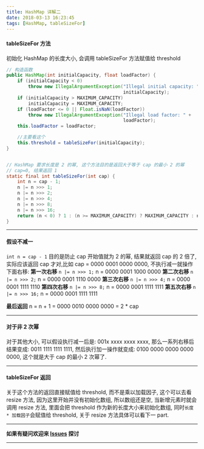 ```yaml
---
title: HashMap 详解二
date: 2018-03-13 16:23:45
tags: [HashMap, tableSizeFor]
---
```


#### tableSizeFor 方法
初始化 HashMap 的长度大小, 会调用 tableSizeFor 方法赋值给 threshold
```java
// 构造函数
public HashMap(int initialCapacity, float loadFactor) {
    if (initialCapacity < 0)
        throw new IllegalArgumentException("Illegal initial capacity: " +
                                           initialCapacity);
    if (initialCapacity > MAXIMUM_CAPACITY)
        initialCapacity = MAXIMUM_CAPACITY;
    if (loadFactor <= 0 || Float.isNaN(loadFactor))
        throw new IllegalArgumentException("Illegal load factor: " +
                                           loadFactor);
    this.loadFactor = loadFactor;

    //主要看这个
    this.threshold = tableSizeFor(initialCapacity);
}


// HashMap 要求长度是 2 的幂, 这个方法目的是返回大于等于 cap 的最小 2 的幂
// cap=0, 结果返回 1
static final int tableSizeFor(int cap) {
    int n = cap - 1;
    n |= n >>> 1;
    n |= n >>> 2;
    n |= n >>> 4;
    n |= n >>> 8;
    n |= n >>> 16;
    return (n < 0) ? 1 : (n >= MAXIMUM_CAPACITY) ? MAXIMUM_CAPACITY : n + 1;
}
```

---
#### 假设不减一
`int n = cap - 1` 目的是防止 cap 开始值就为 2 的幂, 结果就返回 cap 的 2 倍了, 实际应该返回 cap 才对,比如 cap = 0000 0001 0000 0000, 不执行减一就操作下面右移:
**第一次右移**
`n |= n >>> 1;`
n = 0000 0001 1000 0000
**第二次右移**
`n |= n >>> 2;`
n = 0000 0001 1110 0000
**第三次右移**
`n |= n >>> 4;`
n = 0000 0001 1111 1110
**第四次右移**
`n |= n >>> 8;`
n = 0000 0001 1111 1111
**第五次右移**
`n |= n >>> 16;`
n = 0000 0001 1111 1111

**最后返回**
n = n + 1 = 0000 0010 0000 0000 = 2 * cap

---
#### 对于非 2 次幂
对于其他大小, 可以假设执行减一后是: 001x xxxx xxxx xxxx, 那么一系列右移后结果变成: 0011 1111 1111 1111, 然后执行加一操作就变成: 0100 0000 0000 0000 0000, 这个就是大于 cap 的最小 2 次幂了.

---
#### tableSizeFor 返回
关于这个方法的返回直接赋值给 threshold, 而不是乘以加载因子, 这个可以去看 resize 方法, 因为这里开始并没有初始化数组, 所以数组还是空, 当新增元素时就会调用 resize 方法, 里面会把 threshold 作为新的长度大小来初始化数组, 同时`长度 * 加载因子`会赋值给 threshold, 关于 resize 方法具体可以看下一 part.

---
**如果有疑问欢迎来 [Issues](https://github.com/mysterin/mysterin.github.io/issues) 探讨**

---